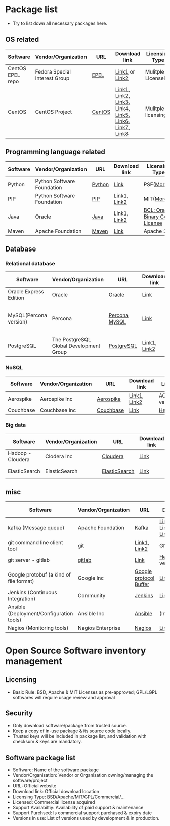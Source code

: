 # Package list 
- Try to list down all necessary packages here.

## OS related
| Software |Vendor/Organization | URL | Download link | Licensing Type |Licensed(Commercial package only) |Support Availability | Support Purchased | Version In use |
|-|-|-|-|-|-|-|-|-|
| CentOS EPEL repo | Fedora Special Interest Group | [EPEL](https://fedoraproject.org/wiki/EPEL) | [Link1](https://dl.fedoraproject.org/pub) or [Link2](http://download.fedoraproject.org/pub) | Mulitple Licenseing | N/A | N/A | N/A | N/A |
| CentOS | CentOS Project | [CentOS](https://www.centos.org/) | [Link1](http://ftp.isu.edu.tw/pub/), [Link2](http://ftp.ksu.edu.tw/pub/), [Link3](http://ftp.yzu.edu.tw/Linux/), [Link4](http://ftp.twaren.net/Linux/), [Link5](http://centos.cs.nctu.edu.tw/), [Link6](http://ftp.tc.edu.tw/Linux/), [Link7](http://ftp.stu.edu.tw/Linux/), [Link8](http://ftp.twaren.net/Linux/) | Mulitple licensing | N/A | N/A | N/A | N/A |

## Programming language related
| Software |Vendor/Organization | URL | Download link | Licensing Type |Licensed(Commercial package only) |Support Availability | Support Purchased | Version In use |
|-|-|-|-|-|-|-|-|-|
| Python | Python Software Foundation | [Python](https://www.python.org) | [Link](https://www.python.org/ftp/python/) | PSF([More...](https://docs.python.org/3/license.html)) | N/A | N/A | N/A | N/A |
| PIP | Python Software Foundation | [PIP](https://pypi.python.org/) | [Link1](https://pypi.python.org/), [Link2](https://pypi.fcio.net/) | MIT([More...](https://en.wikipedia.org/wiki/MIT_License)) | N/A | N/A | N/A | N/A |
| Java | Oracle | [Java](https://www.oracle.com/java/index.html) | [Link1](http://download.oracle.com), [Link2](http://edelivery.oracle.com/) | [BCL: Oracle Binary Code License](http://www.oracle.com/technetwork/java/javase/terms/license/index.html) | N/A | N/A | N/A | N/A |
| Maven | Apache Foundation | [Maven](https://mvnrepository.com) | [Link](https://mvnrepository.com) | Apache 2.0 | N/A | N/A | N/A | N/A |

## Database
### Relational database
| Software | Vendor/Organization | URL | Download link | Licensing Type |Licensed(Commercial package only) |Support Availability | Support Purchased | Version In use |
|-|-|-|-|-|-|-|-|-|
| Oracle Express Edition | Oracle | [Oracle](http://download.oracle.com) | [Link](http://www.oracle.com/technetwork/database/database-technologies/express-edition/downloads/index.html) | OTN([More...](http://www.oracle.com/technetwork/licenses/database-11g-express-license-459621.html)) | N/A | N/A | N/A | 11GR2 |
| MySQL(Percona version) | Percona | [Percona MySQL](http://percona.com/) |[Link](http://percona.com/download) | [Creative Commons Attribution-ShareAlike 2.0 Generic](https://creativecommons.org/licenses/by-sa/2.0/) | N/A | N/A | N/A | N/A |
| PostgreSQL | The PostgreSQL Global Development Group | [PostgreSQL](https://www.postgresql.org/) | [Link1](http://yum.postgresql.org), [Link2](http://download.postgresql.org) |[PostreSQL License](http://www.opensource.org/licenses/postgresql)| N/A | N/A |N/A |N/A |

### NoSQL
| Software |Vendor/Organization | URL | Download link | Licensing Type |Licensed(Commercial package only) |Support Availability | Support Purchased | Version In use |
|-|-|-|-|-|-|-|-|-|
| Aerospike | Aerospike Inc | [Aerospike](http://www.aerospike.com) | [Link1](http://aerospike.com/download/), [Link2](http://aerospike.com/download) | AGPL(Community version) | N/A | N/A | N/A | N/A |
| Couchbase | Couchbase Inc | [Couchbase](https://www.couchbase.com/) | [Link](http://packages.couchbase.com/releases/) | [Here](https://www.couchbase.com/community) | N/A | N/A | N/A | N/A |

### Big data
| Software |Vendor/Organization | URL | Download link | Licensing Type |Licensed(Commercial package only) |Support Availability | Support Purchased | Version In use |
|-|-|-|-|-|-|-|-|-|
| Hadoop - Cloudera | Clodera Inc | [Cloudera](https://www.cloudera.com) | [Link](https://repository.cloudera.com/) | Apache 2.0 | N/A | N/A | N/A | N/A |
| ElasticSearch | ElasticSearch | [ElasticSearch](https://www.elastic.co/) | [Link](https://www.elastic.co/downloads) | Apache 2.0| N/A| N/A | N/A | N/A|

## misc
| Software |Vendor/Organization | URL | Download link | Licensing Type |Licensed(Commercial package only) |Support Availability | Support Purchased | Version In use |
|-|-|-|-|-|-|-|-|-|
| kafka (Message queue) | Apache Foundation | [Kafka](https://kafka.apache.org/) | [Link1](http://apache.stu.edu.tw/), [Link2](http://ftp.mirror.tw/pub), [Link3](http://ftp.tc.edu.tw/pub), [Link4](http://ftp.twaren.net/Unix/), [Link5](http://ftp.tc.edu.tw/pub/Apache), [Link6](http://www-eu.apache.org/dist) |Apache 2.0 | N/A |N/A | N/A| N/A |
| git command line client tool | [git](https://git-scm.com) | [Link1](https://git-scm.com/), [Link2](https://sourceforge.net) | GNU 2.0 | N/A | N/A | N/A | N/A |
| git server - gitlab | [gitlab](https://about.gitlab.com) | [Link](https://packages.gitlab.com) | [Here](https://gitlab.com/gitlab-org/gitlab-ce/blob/master/LICENSE)(Community version) | N/A | N/A | N/A | N/A |
| Google protobuf (a kind of file format) | Google Inc |[Google protocol Buffer](https://developers.google.com/protocol-buffers/) | [Link](https://github.com/google/protobuf) | [Link]https://github.com/google/protobuf/blob/master/LICENSE | N/A | N/A | N/A | N/A |
| Jenkins (Continuous Integration) | Community | [Jenkins](https://jenkins.io/) |[Link1](https://jenkins.io/), [Link2](https://pkg.jenkins.io)| MIT | N/A | N/A | N/A | N/A |
| Ansible (Deployment/Configuration tools) | Ansible Inc | [Ansible](https://www.ansible.com/) | (In EPEL repo)| GNU | N/A | N/A | N/A | N/A |
| Nagios (Monitoring tools) | Nagios Enterprise | [Nagios](https://www.nagios.org/) | [Link](https://assets.nagios.com/downloads/nagioscore/releases/) | N/A | N/A | N/A | N/A |

# Open Source Software inventory management

## Licensing
* Basic Rule: BSD, Apache & MIT Licenses as pre-approved; GPL/LGPL softwares will
require usage review and approval

## Security
* Only download software/package from trusted source. 
* Keep a copy of in-use package & its source code locally.
* Trusted keys will be included in package list, and validation with checksum &
  keys are mandatory.

## Software package list
* Software: Name of the software package
* Vendor/Organisation: Vendor or Organisation owning/managing the software/project
* URL: Official website
* Download link: Official download location
* Licensing Type: BSD/Apache/MIT/GPL/Commercial/...
* Licensed: Commercial license acquired
* Support Availabiltiy: Availability of paid support & maintenance
* Support Purchsed: Is commercial support purchased & expiry date
* Versions in use: List of versions used by development & in production.

